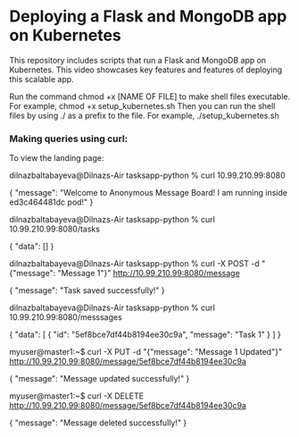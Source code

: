 # Deploying a Flask and MongoDB app on Kubernetes


This repository includes scripts that run a Flask and MongoDB app on Kubernetes. This video showcases key features and features of deploying this scalable app. 

Run the command chmod +x [NAME OF FILE] to make shell files executable. For example, chmod +x setup_kubernetes.sh
Then you can run the shell files by using ./ as a prefix to the file. For example, ./setup_kubernetes.sh

### Making queries using curl: 
To view the landing page: 

dilnazbaltabayeva@Dilnazs-Air tasksapp-python % curl 10.99.210.99:8080

{
  "message": "Welcome to Anonymous Message Board! I am running inside ed3c464481dc pod!"
}

dilnazbaltabayeva@Dilnazs-Air tasksapp-python % curl 10.99.210.99:8080/tasks

{
  "data": []
}

dilnazbaltabayeva@Dilnazs-Air tasksapp-python % curl -X POST -d "{\"message\": \"Message 1\"}" http://10.99.210.99:8080/message

{
  "message": "Task saved successfully!"
}

dilnazbaltabayeva@Dilnazs-Air tasksapp-python % curl 10.99.210.99:8080/messsages

{
  "data": [
    {
      "id": "5ef8bce7df44b8194ee30c9a",
      "message": "Task 1"
    }
  ]
}

myuser@master1:~$ curl -X PUT -d "{\"message\": \"Message 1 Updated\"}" http://10.99.210.99:8080/message/5ef8bce7df44b8194ee30c9a

{
  "message": "Message updated successfully!"
}

myuser@master1:~$ curl -X DELETE http://10.99.210.99:8080/message/5ef8bce7df44b8194ee30c9a

{
  "message": "Message deleted successfully!"
}
